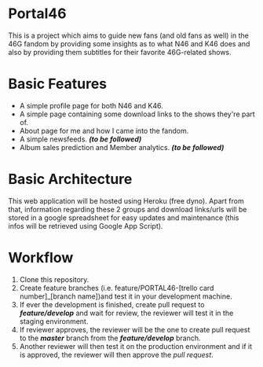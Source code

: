 # Portal46
This is a project which aims to guide new fans (and old fans as well) in the 46G fandom by providing some insights as to what N46 and K46 does and also by providing them subtitles for their favorite 46G-related shows.

# Basic Features
- A simple profile page for both N46 and K46.
- A simple page containing some download links to the shows they're part of.
- About page for me and how I came into the fandom.
- A simple newsfeeds. _**(to be followed)**_
- Album sales prediction and Member analytics. _**(to be followed)**_

# Basic Architecture
This web application will be hosted using Heroku (free dyno). Apart from that, information regarding these 2 groups and download links/urls will be stored in a google spreadsheet for easy updates and maintenance (this infos will be retrieved using Google App Script).

# Workflow
1. Clone this repository.
2. Create feature branches (i.e. feature/PORTAL46-[trello card number]_[branch name])and test it in your development machine.
3. If ever the development is finished, create pull request to _**feature/develop**_ and wait for review, the reviewer will test it in the staging environment.
4. If reviewer approves, the reviewer will be the one to create pull request to the _**master**_ branch from the _**feature/develop**_ branch.
5. Another reviewer will then test it on the production environment and if it is approved, the reviewer will then approve the _pull request_.
